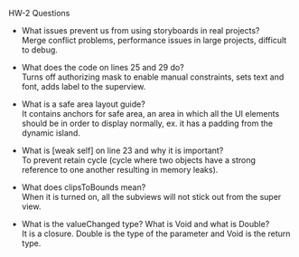 HW-2 Questions

* What issues prevent us from using storyboards in real projects?  
  Merge conflict problems, performance issues in large projects, difficult to debug.

* What does the code on lines 25 and 29 do?  
  Turns off authorizing mask to enable manual constraints, sets text and font, adds label to the superview.

* What is a safe area layout guide?  
  It contains anchors for safe area, an area in which all the UI elements should be in order to display normally, ex. it has a padding from the dynamic island.

* What is [weak self] on line 23 and why it is important?  
  To prevent retain cycle (cycle where two objects have a strong reference to one another resulting in memory leaks).

* What does clipsToBounds mean?  
  When it is turned on, all the subviews will not stick out from the super view.

* What is the valueChanged type? What is Void and what is Double?  
  It is a closure. Double is the type of the parameter and Void is the return type.
